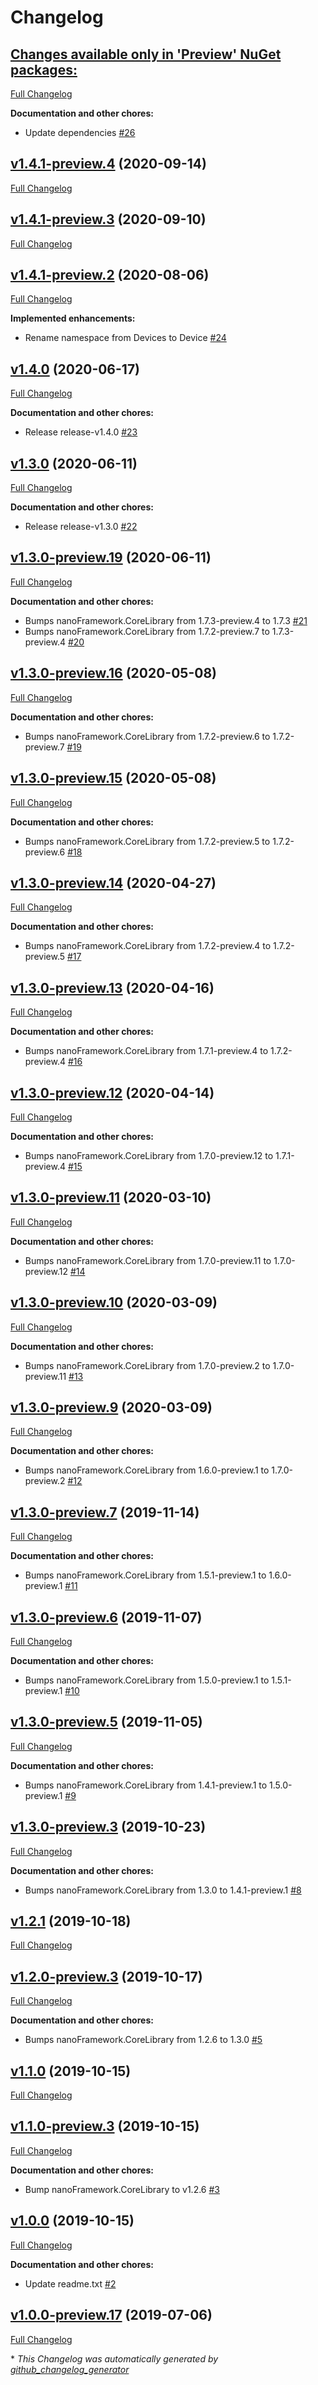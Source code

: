 # Changelog

## [**Changes available only in 'Preview' NuGet packages:**](https://github.com/nanoframework/lib-System.Device.Dac/tree/HEAD)

[Full Changelog](https://github.com/nanoframework/lib-System.Device.Dac/compare/v1.4.1-preview.4...HEAD)

**Documentation and other chores:**

- Update dependencies [\#26](https://github.com/nanoframework/lib-System.Device.Dac/pull/26)

## [v1.4.1-preview.4](https://github.com/nanoframework/lib-System.Device.Dac/tree/v1.4.1-preview.4) (2020-09-14)

[Full Changelog](https://github.com/nanoframework/lib-System.Device.Dac/compare/v1.4.1-preview.3...v1.4.1-preview.4)

## [v1.4.1-preview.3](https://github.com/nanoframework/lib-System.Device.Dac/tree/v1.4.1-preview.3) (2020-09-10)

[Full Changelog](https://github.com/nanoframework/lib-System.Device.Dac/compare/v1.4.1-preview.2...v1.4.1-preview.3)

## [v1.4.1-preview.2](https://github.com/nanoframework/lib-System.Device.Dac/tree/v1.4.1-preview.2) (2020-08-06)

[Full Changelog](https://github.com/nanoframework/lib-System.Device.Dac/compare/v1.4.0...v1.4.1-preview.2)

**Implemented enhancements:**

- Rename namespace from Devices to Device [\#24](https://github.com/nanoframework/lib-System.Device.Dac/pull/24)

## [v1.4.0](https://github.com/nanoframework/lib-System.Device.Dac/tree/v1.4.0) (2020-06-17)

[Full Changelog](https://github.com/nanoframework/lib-System.Device.Dac/compare/v1.3.0...v1.4.0)

**Documentation and other chores:**

- Release release-v1.4.0 [\#23](https://github.com/nanoframework/lib-System.Device.Dac/pull/23)

## [v1.3.0](https://github.com/nanoframework/lib-System.Device.Dac/tree/v1.3.0) (2020-06-11)

[Full Changelog](https://github.com/nanoframework/lib-System.Device.Dac/compare/v1.3.0-preview.19...v1.3.0)

**Documentation and other chores:**

- Release release-v1.3.0 [\#22](https://github.com/nanoframework/lib-System.Device.Dac/pull/22)

## [v1.3.0-preview.19](https://github.com/nanoframework/lib-System.Device.Dac/tree/v1.3.0-preview.19) (2020-06-11)

[Full Changelog](https://github.com/nanoframework/lib-System.Device.Dac/compare/v1.3.0-preview.16...v1.3.0-preview.19)

**Documentation and other chores:**

- Bumps nanoFramework.CoreLibrary from 1.7.3-preview.4 to 1.7.3 [\#21](https://github.com/nanoframework/lib-System.Device.Dac/pull/21)
- Bumps nanoFramework.CoreLibrary from 1.7.2-preview.7 to 1.7.3-preview.4 [\#20](https://github.com/nanoframework/lib-System.Device.Dac/pull/20)

## [v1.3.0-preview.16](https://github.com/nanoframework/lib-System.Device.Dac/tree/v1.3.0-preview.16) (2020-05-08)

[Full Changelog](https://github.com/nanoframework/lib-System.Device.Dac/compare/v1.3.0-preview.15...v1.3.0-preview.16)

**Documentation and other chores:**

- Bumps nanoFramework.CoreLibrary from 1.7.2-preview.6 to 1.7.2-preview.7 [\#19](https://github.com/nanoframework/lib-System.Device.Dac/pull/19)

## [v1.3.0-preview.15](https://github.com/nanoframework/lib-System.Device.Dac/tree/v1.3.0-preview.15) (2020-05-08)

[Full Changelog](https://github.com/nanoframework/lib-System.Device.Dac/compare/v1.3.0-preview.14...v1.3.0-preview.15)

**Documentation and other chores:**

- Bumps nanoFramework.CoreLibrary from 1.7.2-preview.5 to 1.7.2-preview.6 [\#18](https://github.com/nanoframework/lib-System.Device.Dac/pull/18)

## [v1.3.0-preview.14](https://github.com/nanoframework/lib-System.Device.Dac/tree/v1.3.0-preview.14) (2020-04-27)

[Full Changelog](https://github.com/nanoframework/lib-System.Device.Dac/compare/v1.3.0-preview.13...v1.3.0-preview.14)

**Documentation and other chores:**

- Bumps nanoFramework.CoreLibrary from 1.7.2-preview.4 to 1.7.2-preview.5 [\#17](https://github.com/nanoframework/lib-System.Device.Dac/pull/17)

## [v1.3.0-preview.13](https://github.com/nanoframework/lib-System.Device.Dac/tree/v1.3.0-preview.13) (2020-04-16)

[Full Changelog](https://github.com/nanoframework/lib-System.Device.Dac/compare/v1.3.0-preview.12...v1.3.0-preview.13)

**Documentation and other chores:**

- Bumps nanoFramework.CoreLibrary from 1.7.1-preview.4 to 1.7.2-preview.4 [\#16](https://github.com/nanoframework/lib-System.Device.Dac/pull/16)

## [v1.3.0-preview.12](https://github.com/nanoframework/lib-System.Device.Dac/tree/v1.3.0-preview.12) (2020-04-14)

[Full Changelog](https://github.com/nanoframework/lib-System.Device.Dac/compare/v1.3.0-preview.11...v1.3.0-preview.12)

**Documentation and other chores:**

- Bumps nanoFramework.CoreLibrary from 1.7.0-preview.12 to 1.7.1-preview.4 [\#15](https://github.com/nanoframework/lib-System.Device.Dac/pull/15)

## [v1.3.0-preview.11](https://github.com/nanoframework/lib-System.Device.Dac/tree/v1.3.0-preview.11) (2020-03-10)

[Full Changelog](https://github.com/nanoframework/lib-System.Device.Dac/compare/v1.3.0-preview.10...v1.3.0-preview.11)

**Documentation and other chores:**

- Bumps nanoFramework.CoreLibrary from 1.7.0-preview.11 to 1.7.0-preview.12 [\#14](https://github.com/nanoframework/lib-System.Device.Dac/pull/14)

## [v1.3.0-preview.10](https://github.com/nanoframework/lib-System.Device.Dac/tree/v1.3.0-preview.10) (2020-03-09)

[Full Changelog](https://github.com/nanoframework/lib-System.Device.Dac/compare/v1.3.0-preview.9...v1.3.0-preview.10)

**Documentation and other chores:**

- Bumps nanoFramework.CoreLibrary from 1.7.0-preview.2 to 1.7.0-preview.11 [\#13](https://github.com/nanoframework/lib-System.Device.Dac/pull/13)

## [v1.3.0-preview.9](https://github.com/nanoframework/lib-System.Device.Dac/tree/v1.3.0-preview.9) (2020-03-09)

[Full Changelog](https://github.com/nanoframework/lib-System.Device.Dac/compare/v1.3.0-preview.7...v1.3.0-preview.9)

**Documentation and other chores:**

- Bumps nanoFramework.CoreLibrary from 1.6.0-preview.1 to 1.7.0-preview.2 [\#12](https://github.com/nanoframework/lib-System.Device.Dac/pull/12)

## [v1.3.0-preview.7](https://github.com/nanoframework/lib-System.Device.Dac/tree/v1.3.0-preview.7) (2019-11-14)

[Full Changelog](https://github.com/nanoframework/lib-System.Device.Dac/compare/v1.3.0-preview.6...v1.3.0-preview.7)

**Documentation and other chores:**

- Bumps nanoFramework.CoreLibrary from 1.5.1-preview.1 to 1.6.0-preview.1 [\#11](https://github.com/nanoframework/lib-System.Device.Dac/pull/11)

## [v1.3.0-preview.6](https://github.com/nanoframework/lib-System.Device.Dac/tree/v1.3.0-preview.6) (2019-11-07)

[Full Changelog](https://github.com/nanoframework/lib-System.Device.Dac/compare/v1.3.0-preview.5...v1.3.0-preview.6)

**Documentation and other chores:**

- Bumps nanoFramework.CoreLibrary from 1.5.0-preview.1 to 1.5.1-preview.1 [\#10](https://github.com/nanoframework/lib-System.Device.Dac/pull/10)

## [v1.3.0-preview.5](https://github.com/nanoframework/lib-System.Device.Dac/tree/v1.3.0-preview.5) (2019-11-05)

[Full Changelog](https://github.com/nanoframework/lib-System.Device.Dac/compare/v1.3.0-preview.3...v1.3.0-preview.5)

**Documentation and other chores:**

- Bumps nanoFramework.CoreLibrary from 1.4.1-preview.1 to 1.5.0-preview.1 [\#9](https://github.com/nanoframework/lib-System.Device.Dac/pull/9)

## [v1.3.0-preview.3](https://github.com/nanoframework/lib-System.Device.Dac/tree/v1.3.0-preview.3) (2019-10-23)

[Full Changelog](https://github.com/nanoframework/lib-System.Device.Dac/compare/v1.2.1...v1.3.0-preview.3)

**Documentation and other chores:**

- Bumps nanoFramework.CoreLibrary from 1.3.0 to 1.4.1-preview.1 [\#8](https://github.com/nanoframework/lib-System.Device.Dac/pull/8)

## [v1.2.1](https://github.com/nanoframework/lib-System.Device.Dac/tree/v1.2.1) (2019-10-18)

[Full Changelog](https://github.com/nanoframework/lib-System.Device.Dac/compare/v1.2.0-preview.3...v1.2.1)

## [v1.2.0-preview.3](https://github.com/nanoframework/lib-System.Device.Dac/tree/v1.2.0-preview.3) (2019-10-17)

[Full Changelog](https://github.com/nanoframework/lib-System.Device.Dac/compare/v1.1.0...v1.2.0-preview.3)

**Documentation and other chores:**

- Bumps nanoFramework.CoreLibrary from 1.2.6 to 1.3.0 [\#5](https://github.com/nanoframework/lib-System.Device.Dac/pull/5)

## [v1.1.0](https://github.com/nanoframework/lib-System.Device.Dac/tree/v1.1.0) (2019-10-15)

[Full Changelog](https://github.com/nanoframework/lib-System.Device.Dac/compare/v1.1.0-preview.3...v1.1.0)

## [v1.1.0-preview.3](https://github.com/nanoframework/lib-System.Device.Dac/tree/v1.1.0-preview.3) (2019-10-15)

[Full Changelog](https://github.com/nanoframework/lib-System.Device.Dac/compare/v1.0.0...v1.1.0-preview.3)

**Documentation and other chores:**

- Bump nanoFramework.CoreLibrary to v1.2.6 [\#3](https://github.com/nanoframework/lib-System.Device.Dac/pull/3)

## [v1.0.0](https://github.com/nanoframework/lib-System.Device.Dac/tree/v1.0.0) (2019-10-15)

[Full Changelog](https://github.com/nanoframework/lib-System.Device.Dac/compare/v1.0.0-preview.17...v1.0.0)

**Documentation and other chores:**

- Update readme.txt [\#2](https://github.com/nanoframework/lib-System.Device.Dac/pull/2)

## [v1.0.0-preview.17](https://github.com/nanoframework/lib-System.Device.Dac/tree/v1.0.0-preview.17) (2019-07-06)

[Full Changelog](https://github.com/nanoframework/lib-System.Device.Dac/compare/7a54b76745e74701bca13e9d38d76a4e04fbf923...v1.0.0-preview.17)



\* *This Changelog was automatically generated by [github_changelog_generator](https://github.com/github-changelog-generator/github-changelog-generator)*
